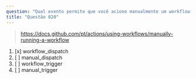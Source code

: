 ```yaml
---
question: "Qual evento permite que você acione manualmente um workflow a partir da interface do usuário do GitHub?"
title: "Questão 020"
---
```


> https://docs.github.com/pt/actions/using-workflows/manually-running-a-workflow
1. [x] workflow_dispatch
1. [ ] manual_dispatch
1. [ ] workflow_trigger
1. [ ] manual_trigger

